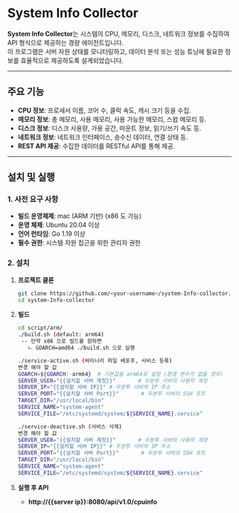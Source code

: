 # System Info Collector

**System Info Collector**는 시스템의 CPU, 메모리, 디스크, 네트워크 정보를 수집하여 API 형식으로 제공하는 경량 에이전트입니다.  
이 프로그램은 서버 자원 상태를 모니터링하고, 데이터 분석 또는 성능 튜닝에 필요한 정보를 효율적으로 제공하도록 설계되었습니다.

---

## 주요 기능

- **CPU 정보**: 프로세서 이름, 코어 수, 클럭 속도, 캐시 크기 등을 수집.
- **메모리 정보**: 총 메모리, 사용 메모리, 사용 가능한 메모리, 스왑 메모리 등.
- **디스크 정보**: 디스크 사용량, 가용 공간, 마운트 정보, 읽기/쓰기 속도 등.
- **네트워크 정보**: 네트워크 인터페이스, 송수신 데이터, 연결 상태 등.
- **REST API 제공**: 수집한 데이터를 RESTful API를 통해 제공.

---

## 설치 및 실행

### 1. **사전 요구 사항**
- **빌드 운영체제**: mac (ARM 기반) (x86 도 가능)
- **운영 체제**: Ubuntu 20.04 이상
- **언어 런타임**: Go 1.19 이상
- **필수 권한**: 시스템 자원 접근을 위한 관리자 권한

### 2. **설치**

1. **프로젝트 클론**
   ```bash
   git clone https://github.com/<your-username>/system-Info-collector.git
   cd system-Info-collector
   ```

2. **빌드**
   ```bash
   cd script/arm/
   ./build.sh (default: arm64)
    -- 만약 x86 으로 빌드를 원하면
      ㄴ GOARCH=amd64 ./build.sh 으로 실행

   ./service-active.sh (바이너리 파일 배포후, 서비스 등록)
   변경 해야 할 값
   GOARCH=${GOARCH:-arm64}  # 기본값을 arm64로 설정 (환경 변수가 없을 경우)
   SERVER_USER="{{설치할 서버 계정}}"       # 우분투 서버의 사용자 계정
   SERVER_IP="{{설치할 서버 IP}}" # 우분투 서버의 IP 주소
   SERVER_PORT="{{설치할 서버 Port}}"       # 우분투 서버의 SSH 포트
   TARGET_DIR="/usr/local/bin"
   SERVICE_NAME="system-agent"
   SERVICE_FILE="/etc/systemd/system/${SERVICE_NAME}.service"

   ./service-deactive.sh (서비스 삭제)
   변경 해야 할 값
   SERVER_USER="{{설치할 서버 계정}}"       # 우분투 서버의 사용자 계정
   SERVER_IP="{{설치할 서버 IP}}" # 우분투 서버의 IP 주소
   SERVER_PORT="{{설치할 서버 Port}}"       # 우분투 서버의 SSH 포트
   TARGET_DIR="/usr/local/bin"
   SERVICE_NAME="system-agent"
   SERVICE_FILE="/etc/systemd/system/${SERVICE_NAME}.service"   
   ```

3. **실행 후 API**
   - **http://{{server ip}}:8080/api/v1.0/cpuinfo**
